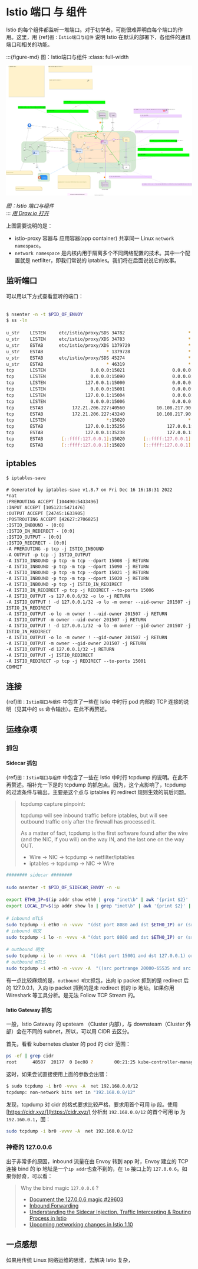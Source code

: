 # Istio 端口 与 组件

Istio 的每个组件都监听一堆端口。对于初学者，可能很难弄明白每个端口的作用。这里，用 {ref}`图：Istio端口与组件` 说明 Istio 在默认的部署下，各组件的通讯端口和相关的功能。


:::{figure-md} 图：Istio端口与组件
:class: full-width

<img src="istio-ports-components.assets/istio-ports-components.drawio.svg" alt="Istio端口与组件">

*图：Istio 端口与组件*  
:::
*[用 Draw.io 打开](https://app.diagrams.net/?ui=sketch#Uhttps%3A%2F%2Fistio-insider.mygraphql.com%2Fzh_CN%2Flatest%2F_images%2Fistio-ports-components.drawio.svg)*

上图需要说明的是：
- istio-proxy 容器与 应用容器(app container) 共享同一 Linux `network namespace`。 
- `network namespace` 是内核内用于隔离多个不同网络配置的技术。其中一个配置就是 netfilter，即我们常说的 iptables。我们将在后面说说它的故事。

## 监听端口

可以用以下方式查看监听的端口：

```bash

$ nsenter -n -t $PID_OF_ENVOY
$ ss -ln

u_str    LISTEN     etc/istio/proxy/SDS 34782                        * 0            users:(("pilot-agent",pid=3406,fd=13))                                             
u_str    LISTEN     etc/istio/proxy/XDS 34783                        * 0            users:(("pilot-agent",pid=3406,fd=16))                                             
u_str    ESTAB      etc/istio/proxy/XDS 1379729                      * 1379728      users:(("pilot-agent",pid=3406,fd=8))                                              
u_str    ESTAB                        * 1379728                      * 1379729      users:(("envoy",pid=3555,fd=37))                                                   
u_str    ESTAB      etc/istio/proxy/SDS 45274                        * 46319        users:(("pilot-agent",pid=3406,fd=15))                                             
u_str    ESTAB                        * 46319                        * 45274        users:(("envoy",pid=3555,fd=19))                                                   
tcp      LISTEN                 0.0.0.0:15021                  0.0.0.0:*            users:(("envoy",pid=3555,fd=40),("envoy",pid=3555,fd=34),("envoy",pid=3555,fd=22)) 
tcp      LISTEN                 0.0.0.0:15090                  0.0.0.0:*            users:(("envoy",pid=3555,fd=39),("envoy",pid=3555,fd=33),("envoy",pid=3555,fd=21)) 
tcp      LISTEN               127.0.0.1:15000                  0.0.0.0:*            users:(("envoy",pid=3555,fd=18))                                                   
tcp      LISTEN                 0.0.0.0:15001                  0.0.0.0:*            users:(("envoy",pid=3555,fd=41),("envoy",pid=3555,fd=35),("envoy",pid=3555,fd=31)) 
tcp      LISTEN               127.0.0.1:15004                  0.0.0.0:*            users:(("pilot-agent",pid=3406,fd=17))                                             
tcp      LISTEN                 0.0.0.0:15006                  0.0.0.0:*            users:(("envoy",pid=3555,fd=42),("envoy",pid=3555,fd=36),("envoy",pid=3555,fd=32)) 
tcp      ESTAB           172.21.206.227:40560            10.108.217.90:15012        users:(("pilot-agent",pid=3406,fd=19))                                             
tcp      ESTAB           172.21.206.227:43240            10.108.217.90:15012        users:(("pilot-agent",pid=3406,fd=14))                                             
tcp      LISTEN                       *:15020                        *:*            users:(("pilot-agent",pid=3406,fd=12))                                             
tcp      ESTAB                127.0.0.1:35256                127.0.0.1:15020        users:(("envoy",pid=3555,fd=43))                                                   
tcp      ESTAB                127.0.0.1:35238                127.0.0.1:15020        users:(("envoy",pid=3555,fd=20))                                                   
tcp      ESTAB       [::ffff:127.0.0.1]:15020       [::ffff:127.0.0.1]:35238        users:(("pilot-agent",pid=3406,fd=6))                                              
tcp      ESTAB       [::ffff:127.0.0.1]:15020       [::ffff:127.0.0.1]:35256        users:(("pilot-agent",pid=3406,fd=18))                                             
```

## iptables

```
$ iptables-save

# Generated by iptables-save v1.8.7 on Fri Dec 16 16:18:31 2022
*nat
:PREROUTING ACCEPT [104490:5433496]
:INPUT ACCEPT [105123:5471476]
:OUTPUT ACCEPT [24745:1633905]
:POSTROUTING ACCEPT [42627:2706825]
:ISTIO_INBOUND - [0:0]
:ISTIO_IN_REDIRECT - [0:0]
:ISTIO_OUTPUT - [0:0]
:ISTIO_REDIRECT - [0:0]
-A PREROUTING -p tcp -j ISTIO_INBOUND
-A OUTPUT -p tcp -j ISTIO_OUTPUT
-A ISTIO_INBOUND -p tcp -m tcp --dport 15008 -j RETURN
-A ISTIO_INBOUND -p tcp -m tcp --dport 15090 -j RETURN
-A ISTIO_INBOUND -p tcp -m tcp --dport 15021 -j RETURN
-A ISTIO_INBOUND -p tcp -m tcp --dport 15020 -j RETURN
-A ISTIO_INBOUND -p tcp -j ISTIO_IN_REDIRECT
-A ISTIO_IN_REDIRECT -p tcp -j REDIRECT --to-ports 15006
-A ISTIO_OUTPUT -s 127.0.0.6/32 -o lo -j RETURN
-A ISTIO_OUTPUT ! -d 127.0.0.1/32 -o lo -m owner --uid-owner 201507 -j ISTIO_IN_REDIRECT
-A ISTIO_OUTPUT -o lo -m owner ! --uid-owner 201507 -j RETURN
-A ISTIO_OUTPUT -m owner --uid-owner 201507 -j RETURN
-A ISTIO_OUTPUT ! -d 127.0.0.1/32 -o lo -m owner --gid-owner 201507 -j ISTIO_IN_REDIRECT
-A ISTIO_OUTPUT -o lo -m owner ! --gid-owner 201507 -j RETURN
-A ISTIO_OUTPUT -m owner --gid-owner 201507 -j RETURN
-A ISTIO_OUTPUT -d 127.0.0.1/32 -j RETURN
-A ISTIO_OUTPUT -j ISTIO_REDIRECT
-A ISTIO_REDIRECT -p tcp -j REDIRECT --to-ports 15001
COMMIT
```

## 连接
{ref}`图：Istio端口与组件` 中包含了一些在 Istio 中时行 pod 内部的 TCP 连接的说明（见其中的 `ss` 命令输出）。在此不再赘述。


## 运维杂项

### 抓包

#### Sidecar 抓包

{ref}`图：Istio端口与组件` 中包含了一些在 Istio 中时行 tcpdump 的说明。在此不再赘述。相补充一下是的 tcpdump 的抓包点。因为，这个点影响了，tcpdump 的过滤条件与输出。主要是这个点与 iptables 的 redirect 规则生效的前后问题。

> tcpdump capture pinpoint:
>
> tcpdump will see inbound traffic before iptables, but will see
> outbound traffic only after the firewall has processed it.
>
> As a matter of fact, tcpdump is the first software found after the wire (and the NIC, if you will) on the way IN, and the last one on the way OUT.
>
> * Wire -> NIC -> tcpdump -> netfilter/iptables
> * iptables -> tcpdump -> NIC -> Wire



```bash
######## sidecar ########

sudo nsenter -t $PID_OF_SIDECAR_ENVOY -n -u

export ETH0_IP=$(ip addr show eth0 | grep "inet\b" | awk '{print $2}' | cut -d/ -f1)
export LOCAL_IP=$(ip addr show lo | grep "inet\b" | awk '{print $2}' | cut -d/ -f1)

# inbound mTLS
sudo tcpdump -i eth0 -n -vvvv  "(dst port 8080 and dst $ETH0_IP) or (src port 8080 and src $ETH0_IP)"
# inbound 明文
sudo tcpdump -i lo -n -vvvv -A "(dst port 8080 and dst $ETH0_IP) or (src port 8080 and src $ETH0_IP)"

# outbound 明文
sudo tcpdump -i lo -n -vvvv -A  "((dst port 15001 and dst 127.0.0.1) or (dst portrange 20000-65535 and dst $ETH0_IP))"
# outbound mTLS
sudo tcpdump -i eth0 -n -vvvv -A  "((src portrange 20000-65535 and src $ETH0_IP) or (dst portrange 20000-65535 and dst $ETH0_IP))"
```



有一点比较麻烦的是，`outbound 明文`抓包，出向 ip packet 抓到的是 redirect 后的 127.0.0.1，入向 ip packet 抓到的是未 redirect 前的 ip 地址。如果你用 Wireshark 等工具分析。是无法 Follow TCP Stream 的。



#### Istio Gateway 抓包

一般，Istio Gateway 的 upsteam （Cluster 内部），与 downsteam（Cluster 外部）会在不同的 subnet，所以，可以用 CIDR 去区分。



首先，看看 kubernetes cluster 的 pod 的 cidr 范围：

```bash
ps -ef | grep cidr
root      48587  20177  0 Dec08 ?        00:21:25 kube-controller-manager ... --cluster-cidr=192.168.0.0/12 ...--service-cluster-ip-range=10.96.0.0/12 ...
```



这时，如果尝试直接使用上面的参数会出错：

```bash
$ sudo tcpdump -i br0 -vvvv -A  net 192.168.0.0/12
tcpdump: non-network bits set in "192.168.0.0/12"
```



发现，tcpdump 对 cidr 的格式要求比较严格，要求用首个可用 ip 段。使用 [https://cidr.xyz/](https://cidr.xyz/) 分析出 `192.168.0.0/12` 的首个可用 ip 为 `192.160.0.1`，固：

```bash
sudo tcpdump -i br0 -vvvv -A  net 192.160.0.0/12
```



### 神奇的 127.0.0.6

出于非常多的原因，inbound 流量在由 Envoy 转到 app 时，Envoy 建立的 TCP 连接 bind 的 ip 地址是一个`ip addr`也查不到的，在 `lo` 接口上的 `127.0.0.6`。如果你好奇，可以看：

> Why the bind magic `127.0.0.6` ?
>
> * [Document the 127.0.0.6 magic #29603](https://github.com/istio/istio/issues/29603)
> * [Inbound Forwarding](https://docs.google.com/document/d/1j-5_XpeMTnT9mV_8dbSOeU7rfH-5YNtN_JJFZ2mmQ_w/edit#heading=h.xw1gqgyqs5b)
> * [Understanding the Sidecar Injection, Traffic Intercepting & Routing Process in Istio](https://jimmysong.io/en/blog/sidecar-injection-iptables-and-traffic-routing/)
> * [Upcoming networking changes in Istio 1.10](https://istio.io/latest/blog/2021/upcoming-networking-changes/)



## 一点感想

如果用传统 Linux 网络运维的思维，去解决 Istio 复杂，



